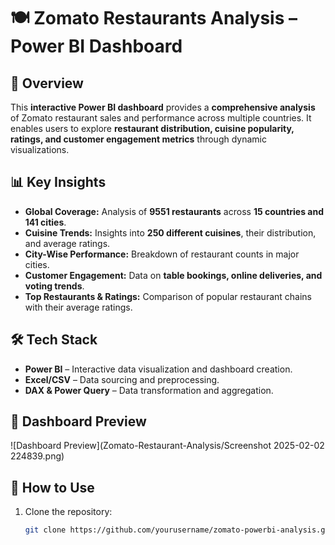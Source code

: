 # 🍽 Zomato Restaurants Analysis – Power BI Dashboard  

## 📌 Overview  
This **interactive Power BI dashboard** provides a **comprehensive analysis** of Zomato restaurant sales and performance across multiple countries. It enables users to explore **restaurant distribution, cuisine popularity, ratings, and customer engagement metrics** through dynamic visualizations.  

## 📊 Key Insights  
- **Global Coverage:** Analysis of **9551 restaurants** across **15 countries and 141 cities**.  
- **Cuisine Trends:** Insights into **250 different cuisines**, their distribution, and average ratings.  
- **City-Wise Performance:** Breakdown of restaurant counts in major cities.  
- **Customer Engagement:** Data on **table bookings, online deliveries, and voting trends**.  
- **Top Restaurants & Ratings:** Comparison of popular restaurant chains with their average ratings.  

## 🛠 Tech Stack  
- **Power BI** – Interactive data visualization and dashboard creation.  
- **Excel/CSV** – Data sourcing and preprocessing.  
- **DAX & Power Query** – Data transformation and aggregation.  

## 📸 Dashboard Preview  
![Dashboard Preview](Zomato-Restaurant-Analysis/Screenshot 2025-02-02 224839.png) 

## 🚀 How to Use  
1. Clone the repository:  
   ```sh
   git clone https://github.com/yourusername/zomato-powerbi-analysis.git
